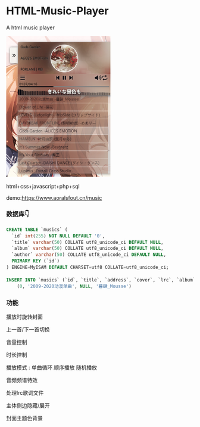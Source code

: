 # HTML-Music-Player
 A html music player

<img src="sc-1.png" width="280">

 html+css+javascript+php+sql

 demo:https://www.aoralsfout.cn/music

### 数据库👇

```sql
CREATE TABLE `musics` (
  `id` int(255) NOT NULL DEFAULT '0',
  `title` varchar(50) COLLATE utf8_unicode_ci DEFAULT NULL,
  `album` varchar(50) COLLATE utf8_unicode_ci DEFAULT NULL,
  `author` varchar(50) COLLATE utf8_unicode_ci DEFAULT NULL,
  PRIMARY KEY (`id`)
) ENGINE=MyISAM DEFAULT CHARSET=utf8 COLLATE=utf8_unicode_ci;

INSERT INTO `musics` (`id`, `title`, `address`, `cover`, `lrc`, `album`, `author`) VALUES
	(0, '2009-2020动漫单曲', NULL, '暮肆_Mousse')

```

### 功能

播放时旋转封面

上一首/下一首切换

音量控制

时长控制

播放模式 : 单曲循环 顺序播放 随机播放

音频频谱特效

处理lrc歌词文件

主体侧边隐藏/展开

封面主题色背景
